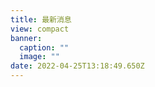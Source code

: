 ```yaml
---
title: 最新消息
view: compact
banner:
  caption: ""
  image: ""
date: 2022-04-25T13:18:49.650Z
---
```

<!--- --->